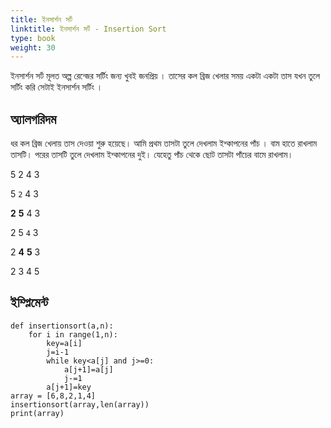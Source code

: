 ```yaml
---
title: ইনসার্শন সর্ট
linktitle: ইনসার্শন সর্ট - Insertion Sort
type: book
weight: 30
---
```

ইনসার্শন সর্ট মূলত অল্প রেন্জের সর্টিং  জন্য  খুবই  জনপ্রিয় । তাসের কল ব্রিজ খেলার সময় একটা একটা তাস যখন তুলে 
সর্টিং করি সেটাই ইনসার্শন সর্টিং । 

## অ্যালগরিদম 
ধর কল ব্রিজ খেলায় তাস দেওয়া শুরু হয়েছে। 
আমি প্রথম তাসটা তুলে দেখলাম ইশ্কাপনের পাঁচ ।
 বাম হাতে রাখলাম তাসটি।
পরের তাসটি তুলে দেখলাম ইশ্কাপনের দুই। যেহেতু পাঁচ থেকে ছোট তাসটা পাঁচের 
বামে রাখলাম।


5 2 4 3

5 `2` 4 3

**2** **5** 4 3

2 5 `4` 3

2 **4** **5** 3

2 3 4 5

## ইম্প্লিমেন্ট 
```python3 
def insertionsort(a,n):
	for i in range(1,n):
		key=a[i]
		j=i-1
		while key<a[j] and j>=0:
			a[j+1]=a[j]
			j-=1
		a[j+1]=key
array = [6,8,2,1,4]
insertionsort(array,len(array))
print(array)
```
